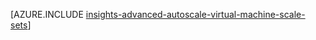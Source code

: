 <properties
    pageTitle="Upřesnit konfiguraci automatické měřítko pomocí šablony správce prostředků pro OM měřítko sady | Microsoft Azure"
    description="Nastavení automatické měřítko pro OM měřítko sady na základě více pravidel a profily s e-mailu a webhoook oznámení pro měřítko akce."
    authors="kamathashwin"
    manager="carolz"
    editor=""
    services="monitoring-and-diagnostics"
    documentationCenter="monitoring-and-diagnostics"/>

<tags
    ms.service="monitoring-and-diagnostics"
    ms.workload="na"
    ms.tgt_pltfrm="na"
    ms.devlang="na"
    ms.topic="article"
    ms.date="08/04/2016"
    ms.author="ashwink"/>

[AZURE.INCLUDE [insights-advanced-autoscale-virtual-machine-scale-sets](../../includes/insights-advanced-autoscale-virtual-machine-scale-sets.md)]
